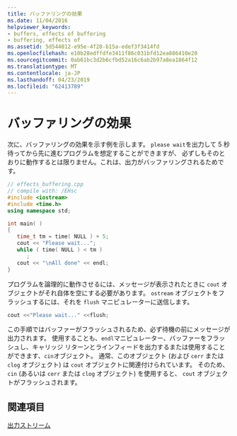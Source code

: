```yaml
---
title: バッファリングの効果
ms.date: 11/04/2016
helpviewer_keywords:
- buffers, effects of buffering
- buffering, effects of
ms.assetid: 5d544812-e95e-4f28-b15a-edef3f3414fd
ms.openlocfilehash: e10b28edffdfe3411f86c031bfd12ea886410e20
ms.sourcegitcommit: 0ab61bc3d2b6cfbd52a16c6ab2b97a8ea1864f12
ms.translationtype: MT
ms.contentlocale: ja-JP
ms.lasthandoff: 04/23/2019
ms.locfileid: "62413789"
---
```

# <a name="effects-of-buffering"></a>バッファリングの効果

次に、バッファリングの効果を示す例を示します。 `please wait`を出力して 5 秒待ってから先に進むプログラムを想定することができますが、 必ずしもそのとおりに動作するとは限りません。これは、出力がバッファリングされるためです。

```cpp
// effects_buffering.cpp
// compile with: /EHsc
#include <iostream>
#include <time.h>
using namespace std;

int main( )
{
   time_t tm = time( NULL ) + 5;
   cout << "Please wait...";
   while ( time( NULL ) < tm )
      ;
   cout << "\nAll done" << endl;
}
```

プログラムを論理的に動作させるには、メッセージが表示されたときに `cout` オブジェクトがそれ自体を空にする必要があります。 `ostream` オブジェクトをフラッシュするには、それを `flush` マニピュレーターに送信します。

```cpp
cout <<"Please wait..." <<flush;
```

この手順ではバッファーがフラッシュされるため、必ず待機の前にメッセージが出力されます。 使用することも、`endl`マニピュレーター、バッファーをフラッシュし、キャリッジ リターンとラインフィードを出力するまたは使用することができます、`cin`オブジェクト。 通常、このオブジェクト (および `cerr` または `clog` オブジェクト) は `cout` オブジェクトに関連付けられています。 そのため、 `cin` (あるいは `cerr` または `clog` オブジェクト) を使用すると、 `cout` オブジェクトがフラッシュされます。

## <a name="see-also"></a>関連項目

[出力ストリーム](../standard-library/output-streams.md)<br/>
